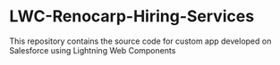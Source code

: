 # LWC-Renocarp-Hiring-Services
This repository contains the source code for custom app developed on Salesforce using Lightning Web Components
